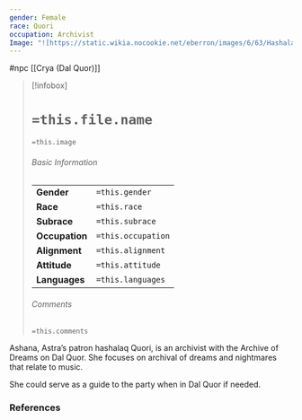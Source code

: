 ```yaml
---
gender: Female
race: Quori
occupation: Archivist
Image: "![https://static.wikia.nocookie.net/eberron/images/6/63/Hashalaq-quori.png|300](https://static.wikia.nocookie.net/eberron/images/6/63/Hashalaq-quori.png)"
---
```

 #npc [[Crya (Dal Quor)]]

> [!infobox]
> # `=this.file.name`
> `=this.image`
> ###### Basic Information
> |  |  |
> | ---- | ---- |
> | **Gender** | `=this.gender` |
> | **Race** | `=this.race` |
> | **Subrace** | `=this.subrace` |
> | **Occupation** | `=this.occupation` |
> | **Alignment** | `=this.alignment` |
> | **Attitude** | `=this.attitude` |
> | **Languages** | `=this.languages` |
> ###### Comments
> `=this.comments`

Ashana, Astra’s patron hashalaq Quori, is an archivist with the Archive of Dreams on Dal Quor. She focuses on archival of dreams and nightmares that relate to music.

She could serve as a guide to the party when in Dal Quor if needed.

### References
